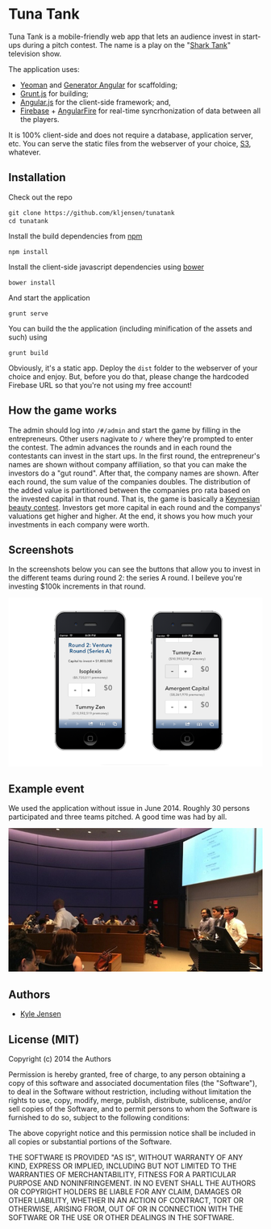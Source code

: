# Tuna Tank

Tuna Tank is a mobile-friendly web app that lets an audience invest in start-ups during a pitch contest. The name is a play on the "[Shark Tank](http://en.wikipedia.org/wiki/Shark_Tank)" television show.

The application uses:

* [Yeoman](http://yeoman.io/) and [Generator Angular](https://github.com/yeoman/generator-angular) for scaffolding;
* [Grunt.js](http://gruntjs.com/) for building;
* [Angular.js](https://angularjs.org) for the client-side framework; and,
* [Firebase](https://www.firebase.com/) + [AngularFire](https://www.firebase.com/quickstart/angularjs.html) for real-time syncrhonization of data between all the players.

It is 100% client-side and does not require a database, application server, etc. You can serve the static files from the webserver of your choice, [S3](http://aws.amazon.com/s3/), whatever.


## Installation

Check out the repo

	git clone https://github.com/kljensen/tunatank
	cd tunatank

Install the build dependencies from [npm](https://www.npmjs.org/)

	npm install
	
Install the client-side javascript dependencies using [bower](http://bower.io/)

	bower install
	
And start the application

	grunt serve
	
You can build the the application (including minification of the assets and such) using

	grunt build
	
Obviously, it's a static app. Deploy the `dist` folder to the webserver of your choice and enjoy. But, before you do that, please change the hardcoded Firebase URL so that you're not using my free account!

## How the game works

The admin should log into `/#/admin` and start the game by filling in the entrepreneurs. Other users nagivate to `/` where they're prompted to enter the contest. The admin advances the rounds and in each round the contestants can invest in the start ups. In the first round, the entrepreneur's names are shown without company affiliation, so that you can make the investors do a "gut round". After that, the company names are shown. After each round, the sum value of the companies doubles. The distribution of the added value is partitioned between the companies pro rata based on the invested capital in that round. That is, the game is basically a [Keynesian beauty contest](http://en.wikipedia.org/wiki/Keynesian_beauty_contest). Investors get more capital in each round and the companys' valuations get higher and higher. At the end, it shows you how much your investments in each company were worth.

## Screenshots
In the screenshots below  you can see the buttons that allow you to invest in the different teams during round 2: the series A round. I beileve you're investing $100k increments in that round.

![ScreenShot](https://raw.githubusercontent.com/kljensen/tunatank/screenshots/images/screenshot.png)


## Example event
We used the application without issue in June 2014. Roughly 30 persons participated and three teams pitched. A good time was had by all.

![ScreenShot](https://raw.githubusercontent.com/kljensen/tunatank/screenshots/images/event.jpg)

## Authors
* [Kyle Jensen](https://github.com/kljensen)

## License (MIT)

Copyright (c) 2014 the Authors

Permission is hereby granted, free of charge, to any person obtaining a copy of this software and associated documentation files (the "Software"), to deal in the Software without restriction, including without limitation the rights to use, copy, modify, merge, publish, distribute, sublicense, and/or sell copies of the Software, and to permit persons to whom the Software is furnished to do so, subject to the following conditions:

The above copyright notice and this permission notice shall be included in all copies or substantial portions of the Software.

THE SOFTWARE IS PROVIDED "AS IS", WITHOUT WARRANTY OF ANY KIND, EXPRESS OR IMPLIED, INCLUDING BUT NOT LIMITED TO THE WARRANTIES OF MERCHANTABILITY, FITNESS FOR A PARTICULAR PURPOSE AND NONINFRINGEMENT. IN NO EVENT SHALL THE AUTHORS OR COPYRIGHT HOLDERS BE LIABLE FOR ANY CLAIM, DAMAGES OR OTHER LIABILITY, WHETHER IN AN ACTION OF CONTRACT, TORT OR OTHERWISE, ARISING FROM, OUT OF OR IN CONNECTION WITH THE SOFTWARE OR THE USE OR OTHER DEALINGS IN THE SOFTWARE.

